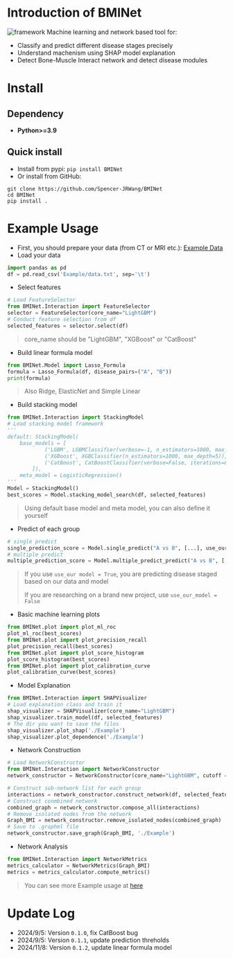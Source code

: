 # Introduction of BMINet
![framework](Example/image.png)
Machine learning and network based tool for:
- Classify and predict different disease stages precisely
- Understand machenism using SHAP model explanation
- Detect Bone-Muscle Interact network and detect disease modules
# Install
## Dependency
- **Python>=3.9**
## Quick install
- Install from pypi: `pip install BMINet`
- Or install from GitHub: 
```
git clone https://github.com/Spencer-JRWang/BMINet
cd BMINet
pip install .
```
# Example Usage
- First, you should prepare your data (from CT or MRI etc.): [Example Data](https://github.com/Spencer-JRWang/BMINet/blob/main/Example/data.txt)
- Load your data
```python
import pandas as pd
df = pd.read_csv('Example/data.txt', sep='\t')
```
- Select features
```python
# Load FeatureSelector
from BMINet.Interaction import FeatureSelector
selector = FeatureSelector(core_name="LightGBM")
# Conduct feature selection from df
selected_features = selector.select(df)
```
> core_name should be "LightGBM", "XGBoost" or "CatBoost"

- Build linear formula model
```python
from BMINet.Model import Lasso_Formula
formula = Lasso_Formula(df, disease_pairs=("A", "B"))
print(formula)
```
> Also Ridge, ElasticNet and Simple Linear

- Build stacking model
```python
from BMINet.Interaction import StackingModel
# Load stacking model framework
'''
default: StackingModel(
    base_models = [
            ('LGBM', LGBMClassifier(verbose=-1, n_estimators=1000, max_depth=5)),
            ('XGBoost', XGBClassifier(n_estimators=1000, max_depth=5)),
            ('CatBoost', CatBoostClassifier(verbose=False, iterations=800, max_depth=5))
        ]), 
    meta_model = LogisticRegression()
'''
Model = StackingModel()
best_scores = Model.stacking_model_search(df, selected_features)
```
> Using default base model and meta model, you can also define it yourself

- Predict of each group
```python
# single predict
single_prediction_score = Model.single_predict("A vs B", [...], use_our_model=True)
# multiple predict
multiple_prediction_score = Model.multiple_predict_predict("A vs B", [[...], [...],], use_our_model=True)
```
> If you use `use_our model = True`, you are predicting disease staged based on our data and model
> 
> If you are researching on a brand new project, use `use_our_model = False`

- Basic machine learning plots
```python
from BMINet.plot import plot_ml_roc
plot_ml_roc(best_scores)
from BMINet.plot import plot_precision_recall
plot_precision_recall(best_scores)
from BMINet.plot import plot_score_histogram
plot_score_histogram(best_scores)
from BMINet.plot import plot_calibration_curve
plot_calibration_curve(best_scores)
```
- Model Explanation
```python
from BMINet.Interaction import SHAPVisualizer
# Load explanation class and train it
shap_visualizer = SHAPVisualizer(core_name="LightGBM")
shap_visualizer.train_model(df, selected_features)
# The dir you want to save the files
shap_visualizer.plot_shap('./Example')
shap_visualizer.plot_dependence('./Example')
```

- Network Construction
```python
# Load NetworkConstructor
from BMINet.Interaction import NetworkConstructor
network_constructor = NetworkConstructor(core_name="LightGBM", cutoff = 1.5)

# Construct sub-network list for each group
interactions = network_constructor.construct_network(df, selected_features)
# Construct conmbined network
combined_graph = network_constructor.compose_all(interactions)
# Remove isolated nodes from the network
Graph_BMI = network_constructor.remove_isolated_nodes(combined_graph)
# Save to .graphml file
network_constructor.save_graph(Graph_BMI, './Example')
```

- Network Analysis
```python
from BMINet.Interaction import NetworkMetrics
metrics_calculator = NetworkMetrics(Graph_BMI)
metrics = metrics_calculator.compute_metrics()
```

> You can see more Example usage at [here](https://github.com/Spencer-JRWang/BMINet/blob/main/Example.ipynb)

# Update Log
- 2024/9/5: Version `0.1.0`, fix CatBoost bug
- 2024/9/5: Version `0.1.1`, update prediction threholds
- 2024/11/8: Version `0.1.2`, update linear formula model